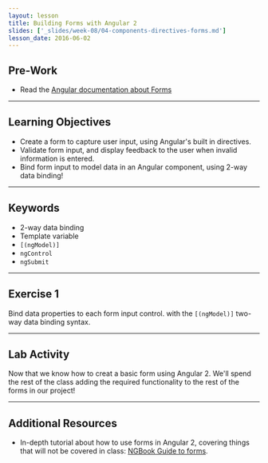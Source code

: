 ```yaml
---
layout: lesson
title: Building Forms with Angular 2
slides: ['_slides/week-08/04-components-directives-forms.md']
lesson_date: 2016-06-02
---
```


## Pre-Work

- Read the [Angular documentation about Forms](https://angular.io/docs/ts/latest/guide/forms.html)

---

## Learning Objectives

- Create a form to capture user input, using Angular's built in directives.
- Validate form input, and display feedback to the user when invalid information is entered.
- Bind form input to model data in an Angular component, using 2-way data binding!

---

## Keywords

- 2-way data binding
- Template variable
- `[(ngModel)]`
- `ngControl`
- `ngSubmit`

---

## Exercise 1

Bind data properties to each form input control. with the `[(ngModel)]` two-way data binding syntax.

---

## Lab Activity

Now that we know how to creat a basic form using Angular 2. We'll spend the
rest of the class adding the required functionality to the rest of
the forms in our project!


---

## Additional Resources

- In-depth tutorial about how to use forms in Angular 2, covering things that will not be covered in class: [NGBook Guide to forms](http://blog.ng-book.com/the-ultimate-guide-to-forms-in-angular-2/).
